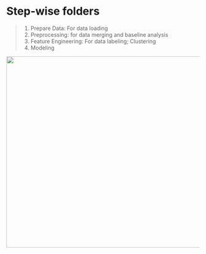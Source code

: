 
# Step-wise folders

> 1. Prepare Data: For data loading
> 2. Preprocessing: for data merging and baseline analysis
> 3. Feature Engineering: For data labeling; Clustering
> 4. Modeling

<img src="https://github.com/aarsanjani/meansquares/blob/master/version2/images/project-Workflow.png?raw=true" width="900" height="500">
